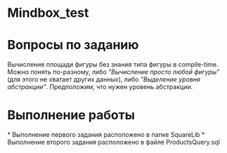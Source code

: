 # Mindbox_test

<h1> Вопросы по заданию </h1>
Вычисление площади фигуры без знания типа фигуры в compile-time. Можно понять по-разному, либо <i>"Вычисление просто любой фигуры"</i> (для этого не хватает других данных),
либо <i>"Выделение уровня абстракции"</i>. Предположим, что нужен уровень абстракции.

<h1> Выполнение работы </h1>
* Выполнение первого задания расположено в папке SquareLib
* Выполнение второго задания расположено в файле ProductsQuery.sql

